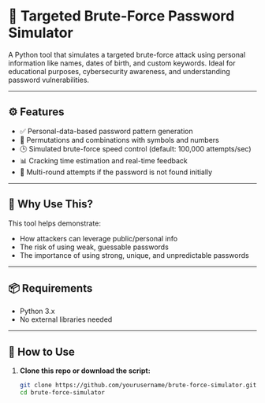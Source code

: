 # 🔐 Targeted Brute-Force Password Simulator

A Python tool that simulates a targeted brute-force attack using personal information like names, dates of birth, and custom keywords. Ideal for educational purposes, cybersecurity awareness, and understanding password vulnerabilities.

---

## ⚙️ Features

- ✅ Personal-data-based password pattern generation
- 🔁 Permutations and combinations with symbols and numbers
- 🕒 Simulated brute-force speed control (default: 100,000 attempts/sec)
- 📊 Cracking time estimation and real-time feedback
- 🔄 Multi-round attempts if the password is not found initially

---

## 🧠 Why Use This?

This tool helps demonstrate:
- How attackers can leverage public/personal info
- The risk of using weak, guessable passwords
- The importance of using strong, unique, and unpredictable passwords

---

## 📦 Requirements

- Python 3.x
- No external libraries needed

---

## 🚀 How to Use

1. **Clone this repo or download the script:**
   ```bash
   git clone https://github.com/yourusername/brute-force-simulator.git
   cd brute-force-simulator
